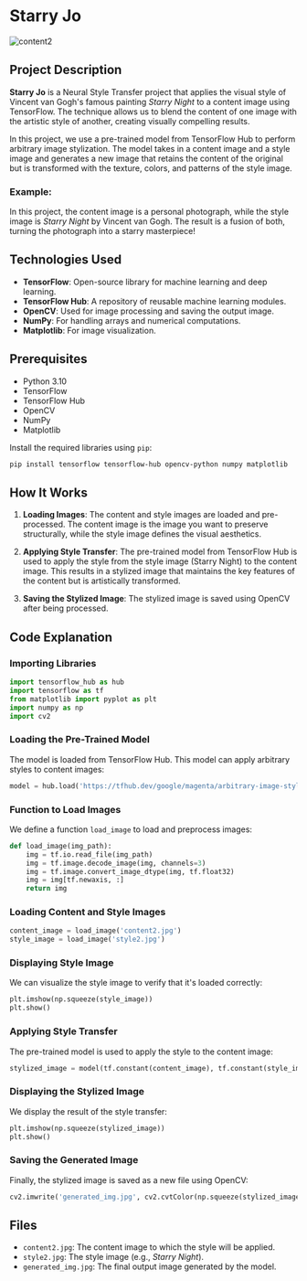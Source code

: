 
# Starry Jo
![content2](https://github.com/user-attachments/assets/0ec29f40-dee7-4ec6-a6ac-67076985f01e) 
## Project Description

**Starry Jo** is a Neural Style Transfer project that applies the visual style of Vincent van Gogh's famous painting *Starry Night* to a content image using TensorFlow. The technique allows us to blend the content of one image with the artistic style of another, creating visually compelling results.

In this project, we use a pre-trained model from TensorFlow Hub to perform arbitrary image stylization. The model takes in a content image and a style image and generates a new image that retains the content of the original but is transformed with the texture, colors, and patterns of the style image.

### Example:
In this project, the content image is a personal photograph, while the style image is *Starry Night* by Vincent van Gogh. The result is a fusion of both, turning the photograph into a starry masterpiece!

## Technologies Used
- **TensorFlow**: Open-source library for machine learning and deep learning.
- **TensorFlow Hub**: A repository of reusable machine learning modules.
- **OpenCV**: Used for image processing and saving the output image.
- **NumPy**: For handling arrays and numerical computations.
- **Matplotlib**: For image visualization.

## Prerequisites

- Python 3.10
- TensorFlow
- TensorFlow Hub
- OpenCV
- NumPy
- Matplotlib

Install the required libraries using `pip`:

```bash
pip install tensorflow tensorflow-hub opencv-python numpy matplotlib
```

## How It Works

1. **Loading Images**: 
   The content and style images are loaded and pre-processed. The content image is the image you want to preserve structurally, while the style image defines the visual aesthetics.

2. **Applying Style Transfer**: 
   The pre-trained model from TensorFlow Hub is used to apply the style from the style image (Starry Night) to the content image. This results in a stylized image that maintains the key features of the content but is artistically transformed.

3. **Saving the Stylized Image**: 
   The stylized image is saved using OpenCV after being processed.

## Code Explanation

### Importing Libraries

```python
import tensorflow_hub as hub
import tensorflow as tf
from matplotlib import pyplot as plt
import numpy as np
import cv2
```

### Loading the Pre-Trained Model

The model is loaded from TensorFlow Hub. This model can apply arbitrary styles to content images:

```python
model = hub.load('https://tfhub.dev/google/magenta/arbitrary-image-stylization-v1-256/2')
```

### Function to Load Images

We define a function `load_image` to load and preprocess images:

```python
def load_image(img_path):
    img = tf.io.read_file(img_path)
    img = tf.image.decode_image(img, channels=3)
    img = tf.image.convert_image_dtype(img, tf.float32)
    img = img[tf.newaxis, :]
    return img
```

### Loading Content and Style Images

```python
content_image = load_image('content2.jpg')
style_image = load_image('style2.jpg')
```

### Displaying Style Image

We can visualize the style image to verify that it's loaded correctly:

```python
plt.imshow(np.squeeze(style_image))
plt.show()
```

### Applying Style Transfer

The pre-trained model is used to apply the style to the content image:

```python
stylized_image = model(tf.constant(content_image), tf.constant(style_image))[0]
```

### Displaying the Stylized Image

We display the result of the style transfer:

```python
plt.imshow(np.squeeze(stylized_image))
plt.show()
```

### Saving the Generated Image

Finally, the stylized image is saved as a new file using OpenCV:

```python
cv2.imwrite('generated_img.jpg', cv2.cvtColor(np.squeeze(stylized_image)*255, cv2.COLOR_BGR2RGB))
```

## Files

- `content2.jpg`: The content image to which the style will be applied.
- `style2.jpg`: The style image (e.g., *Starry Night*).
- `generated_img.jpg`: The final output image generated by the model.


